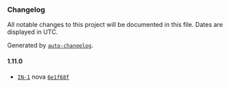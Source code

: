 ### Changelog

All notable changes to this project will be documented in this file. Dates are displayed in UTC.

Generated by [`auto-changelog`](https://github.com/CookPete/auto-changelog).

#### 1.11.0

- [`IN-1`](https://issues.apache.org/jira/browse/IN-1) nova [`6e1f68f`](https://github.com/felipe-frade/github-actions-test-2/commit/6e1f68f691ea608ddcd3a299b11161beba670ceb)
